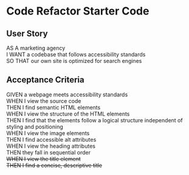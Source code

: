 # Code Refactor Starter Code

## User Story
AS A marketing agency  
I WANT a codebase that follows accessibility standards  
SO THAT our own site is optimized for search engines  
## Acceptance Criteria
GIVEN a webpage meets accessibility standards  
WHEN I view the source code  
THEN I find semantic HTML elements  
WHEN I view the structure of the HTML elements  
THEN I find that the elements follow a logical structure independent of styling and positioning  
WHEN I view the image elements  
THEN I find accessible alt attributes  
WHEN I view the heading attributes  
THEN they fall in sequential order  
~~WHEN I view the title element  
THEN I find a concise, descriptive title~~ 